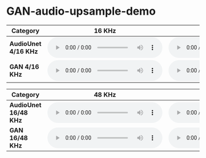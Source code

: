 # GAN-audio-upsample-demo

| **Category**       | **16 KHz**                                                                                      | **4 KHz**                                                                                      | **Upsampled 16 KHz**                                                                                              |
|--------------------|------------------------------------------------------------------------------------------------|------------------------------------------------------------------------------------------------|-----------------------------------------------------------------------------------------------------------|
| **AudioUnet 4/16 KHz**            | <audio controls><source src="data/examples/audio16/samples/audiounet_multispeaker.sr_16.r_4/p347_175.wav.hr.wav" type="audio/wav"></audio>        | <audio controls><source src="data/examples/audio16/samples/audiounet_multispeaker.sr_16.r_4/p347_175.wav.r4.lr.wav" type="audio/wav"></audio>    | <audio controls><source src="data/examples/audio16/samples/audiounet_multispeaker.sr_16.r_4/p347_175.wav.r4.audiounet_multispeaker.pr.wav" type="audio/wav"></audio>    |
| **GAN 4/16 KHz**            | <audio controls><source src="data/examples/audio16/samples/gan_alt_5_multispeaker.sr_16.r_4/p347_175.wav.hr.wav" type="audio/wav"></audio>        | <audio controls><source src="data/examples/audio16/samples/gan_alt_5_multispeaker.sr_16.r_4/p347_175.wav.r4.lr.wav" type="audio/wav"></audio>    | <audio controls><source src="data/examples/audio16/samples/gan_alt_5_multispeaker.sr_16.r_4/p347_175.wav.r4.gan_alt_5_multispeaker.pr.wav" type="audio/wav"></audio>    |

| **Category**       | **48 KHz**                                                                                      | **16 KHz**                                                                                      | **Upsampled 48 KHz**                                                                                              |
|--------------------|------------------------------------------------------------------------------------------------|------------------------------------------------------------------------------------------------|-----------------------------------------------------------------------------------------------------------|
| **AudioUnet 16/48 KHz**            | <audio controls><source src="data/examples/audio48/samples/audiounet_multispeaker.sr_48.r_3/p347_051.wav.hr.wav" type="audio/wav"></audio>        | <audio controls><source src="data/examples/audio48/samples/audiounet_multispeaker.sr_48.r_3/p347_051.wav.r3.lr.wav" type="audio/wav"></audio>    | <audio controls><source src="data/examples/audio48/samples/audiounet_multispeaker.sr_48.r_3/p347_051.wav.r3.audiounet_multispeaker.pr.wav" type="audio/wav"></audio>    |
| **GAN 16/48 KHz**            | <audio controls><source src="data/examples/audio48/samples/audiounet_multispeaker.sr_48.r_3/p347_051.wav.hr.wav" type="audio/wav"></audio>        | <audio controls><source src="data/examples/audio48/samples/audiounet_multispeaker.sr_48.r_3/p347_051.wav.r3.lr.wav" type="audio/wav"></audio>    | <audio controls><source src="data/examples/audio48/samples/gan_alt_5_multispeaker.sr_48.r_3/p347_051.wav.r3.gan_alt_5_multispeaker.pr.wav" type="audio/wav"></audio>    |